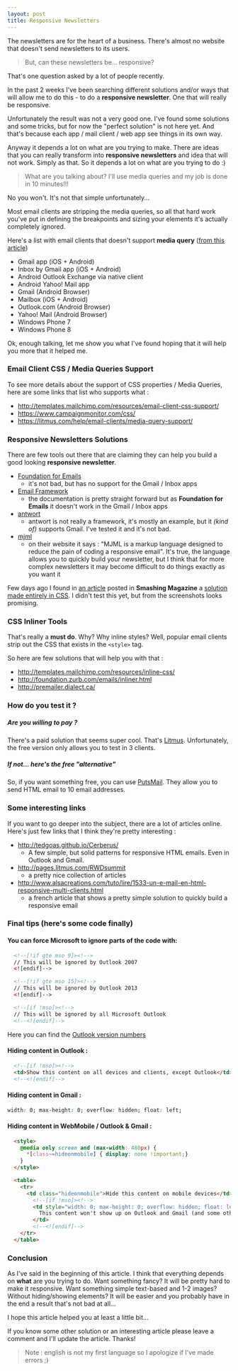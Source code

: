 ```yaml
---
layout: post
title: Responsive Newsletters
---
```


The newsletters are for the heart of a business. There's almost no website that doesn't send newsletters to its users.

> But, can these newsletters be... responsive? 

That's one question asked by a lot of people recently.


In the past 2 weeks I've been searching different solutions and/or ways that will allow me to do this - to do a **responsive newsletter**. One that will really be responsive. 

Unfortunately the result was not a very good one. I've found some solutions and some tricks, but for now the "perfect solution" is not here yet. And that's because each app / mail client / web app see things in its own way.

Anyway it depends a lot on what are you trying to make. There are ideas that you can really transform into **responsive newsletters** and idea that will not work. Simply as that. So it depends a lot on what are you trying to do :)

> What are you talking about? I'll use media queries and my job is done in 10 minutes!!!

No you won't. It's not that simple unfortunately... 

Most email clients are stripping the media queries, so all that hard work you've put in defining the breakpoints and sizing your elements it's actually completely ignored.

Here's a list with email clients that doesn't support **media query** ([from this article](https://litmus.com/blog/understanding-media-queries-in-html-email#support))

- Gmail app (iOS + Android)
- Inbox by Gmail app (iOS + Android)
- Android Outlook Exchange via native client
- Android Yahoo! Mail app
- Gmail (Android Browser)
- Mailbox (iOS + Android)
- Outlook.com (Android Browser)
- Yahoo! Mail (Android Browser)
- Windows Phone 7
- Windows Phone 8

Ok, enough talking, let me show you what I've found hoping that it will help you more that it helped me. 

### Email Client CSS / Media Queries Support

To see more details about the support of CSS properties / Media Queries, here are some links that list who supports what :

- http://templates.mailchimp.com/resources/email-client-css-support/
- https://www.campaignmonitor.com/css/
- https://litmus.com/help/email-clients/media-query-support/

### Responsive Newsletters Solutions 

There are few tools out there that are claiming they can help you build a good looking **responsive newsletter**.

- [Foundation for Emails](http://foundation.zurb.com/emails)
    - it's not bad, but has no support for the Gmail / Inbox apps
- [Email Framework](http://emailframe.work/)
    - the documentation is pretty straight forward but as **Foundation for Emails** it doesn't work in the Gmail / Inbox apps
- [antwort](https://github.com/InterNations/antwort)
    - antwort is not really a framework, it's mostly an example, but it *(kind of)* supports Gmail. I've tested it and it's not bad.
- [mjml](https://mjml.io)
    - on their website it says : "MJML is a markup language designed to reduce the pain of coding a responsive email". It's true, the language allows you to quickly build your newsletter, but I think that for more complex newsletters it may become difficult to do things exactly as you want it

Few days ago I found in [an article](https://www.smashingmagazine.com/2016/02/web-dev-reading-list-125/) posted in **Smashing Magazine** a [solution made entirely in CSS](https://medium.freecodecamp.com/the-fab-four-technique-to-create-responsive-emails-without-media-queries-baf11fdfa848#.f7gorqxkr). I didn't test this yet, but from the screenshots looks promising.


### CSS Inliner Tools

That's really a **must do**. Why? Why inline styles? Well, popular email clients strip out the CSS that exists in the `<style>` tag.

So here are few solutions that will help you with that :

- http://templates.mailchimp.com/resources/inline-css/
- http://foundation.zurb.com/emails/inliner.html
- http://premailer.dialect.ca/

### How do you test it ?

##### Are you willing to pay ?

There's a paid solution that seems super cool. That's [Litmus](https://litmus.com/). Unfortunately, the free version only allows you to test in 3 clients.

##### If not... here's the free "alternative"

So, if you want something free, you can use [PutsMail](https://putsmail.com/). They allow you to send HTML email to 10 email addresses. 


### Some interesting links

If you want to go deeper into the subject, there are a lot of articles online. Here's just few links that I think they're pretty interesting : 

- http://tedgoas.github.io/Cerberus/
    - A few simple, but solid patterns for responsive HTML emails. Even in Outlook and Gmail.
- http://pages.litmus.com/RWDsummit
    - a pretty nice collection of articles
- http://www.alsacreations.com/tuto/lire/1533-un-e-mail-en-html-responsive-multi-clients.html
    - a french article that shows a pretty simple solution to quickly build a responsive email


### Final tips (here's some code finally)

#### You can force Microsoft to ignore parts of the code with:

```html
  <!--[!if gte mso 9]><!-->
  // This will be ignored by Outlook 2007
  <![endif]-->

  <!--[!if gte mso 15]><!-->
  // This will be ignored by Outlook 2013
  <![endif]-->

  <!--[if !mso]><!-->
  // This will be ignored by all Microsoft Outlook
  <!--<![endif]-->
```

Here you can find the [Outlook version numbers](http://templates.mailchimp.com/development/css/outlook-conditional-css)

#### Hiding content in Outlook : 

```html
  <!--[if !mso]><!-->
  <td>Show this content on all devices and clients, except Outlook</td>
  <!--<![endif]-->
```

#### Hiding content in Gmail : 

```css
width: 0; max-height: 0; overflow: hidden; float: left;
```

#### Hiding content in WebMobile / Outlook & Gmail : 

```html
  <style>
    @media only screen and (max-width: 480px) { 
      *[class~=hideonmobile] { display: none !important;}       
    }
  </style>

  <table>
    <tr>
      <td class="hideonmobile">Hide this content on mobile devices</td>
        <!--[if !mso]><!-->
        <td style="width: 0; max-height: 0; overflow: hidden; float: left;">
          This content won't show up on Outlook and Gmail (and some other more clients)
        </td>
        <!--<![endif]-->
    </tr>
  </table>
```



### Conclusion

As I've said in the beginning of this article. I think that everything depends on **what** are you trying to do. Want something fancy? It will be pretty hard to make it responsive. Want something simple text-based and 1-2 images? Without hiding/showing elements? It will be easier and you probably have in the end a result that's not bad at all...

I hope this article helped you at least a little bit...

If you know some other solution or an interesting article please leave a comment and I'll update the article. Thanks!



> Note : english is not my first language so I apologize if I've made errors ;)


